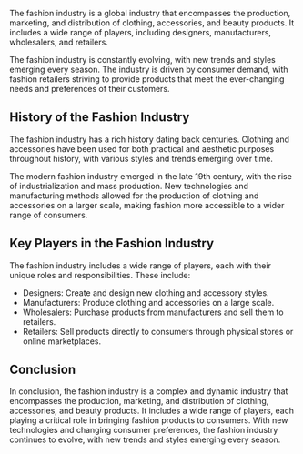 
The fashion industry is a global industry that encompasses the production, marketing, and distribution of clothing, accessories, and beauty products. It includes a wide range of players, including designers, manufacturers, wholesalers, and retailers.

The fashion industry is constantly evolving, with new trends and styles emerging every season. The industry is driven by consumer demand, with fashion retailers striving to provide products that meet the ever-changing needs and preferences of their customers.

History of the Fashion Industry
-------------------------------

The fashion industry has a rich history dating back centuries. Clothing and accessories have been used for both practical and aesthetic purposes throughout history, with various styles and trends emerging over time.

The modern fashion industry emerged in the late 19th century, with the rise of industrialization and mass production. New technologies and manufacturing methods allowed for the production of clothing and accessories on a larger scale, making fashion more accessible to a wider range of consumers.

Key Players in the Fashion Industry
-----------------------------------

The fashion industry includes a wide range of players, each with their unique roles and responsibilities. These include:

* Designers: Create and design new clothing and accessory styles.
* Manufacturers: Produce clothing and accessories on a large scale.
* Wholesalers: Purchase products from manufacturers and sell them to retailers.
* Retailers: Sell products directly to consumers through physical stores or online marketplaces.

Conclusion
----------

In conclusion, the fashion industry is a complex and dynamic industry that encompasses the production, marketing, and distribution of clothing, accessories, and beauty products. It includes a wide range of players, each playing a critical role in bringing fashion products to consumers. With new technologies and changing consumer preferences, the fashion industry continues to evolve, with new trends and styles emerging every season.
